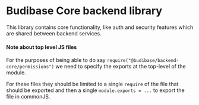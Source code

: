 # Budibase Core backend library

This library contains core functionality, like auth and security features
which are shared between backend services.

#### Note about top level JS files
For the purposes of being able to do say `require("@budibase/backend-core/permissions")` we need to
specify the exports at the top-level of the module.

For these files they should be limited to a single `require` of the file that should
be exported and then a single `module.exports = ...` to export the file in
commonJS.